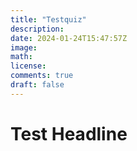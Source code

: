 ```yaml
---
title: "Testquiz"
description: 
date: 2024-01-24T15:47:57Z
image: 
math: 
license: 
comments: true
draft: false
---
```


<h1>Test Headline</h1>
